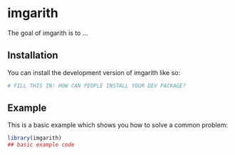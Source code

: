 
# imgarith

<!-- badges: start -->
<!-- badges: end -->

The goal of imgarith is to ...

## Installation

You can install the development version of imgarith like so:

``` r
# FILL THIS IN! HOW CAN PEOPLE INSTALL YOUR DEV PACKAGE?
```

## Example

This is a basic example which shows you how to solve a common problem:

``` r
library(imgarith)
## basic example code
```

